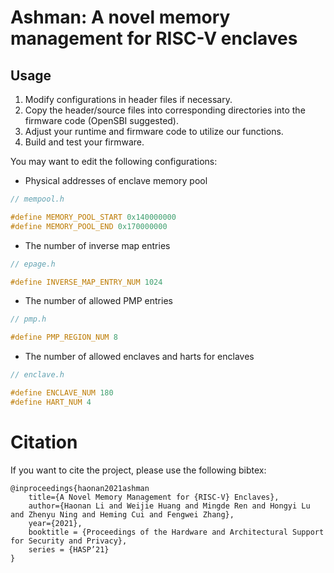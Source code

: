 # Ashman: A novel memory management for RISC-V enclaves

## Usage

1. Modify configurations in header files if necessary.
1. Copy the header/source files into corresponding directories into the firmware code (OpenSBI suggested).
1. Adjust your runtime and firmware code to utilize our functions.
1. Build and test your firmware.

You may want to edit the following configurations:

- Physical addresses of enclave memory pool

```c
// mempool.h

#define MEMORY_POOL_START 0x140000000
#define MEMORY_POOL_END 0x170000000
```

- The number of inverse map entries

```c
// epage.h

#define INVERSE_MAP_ENTRY_NUM 1024
```

- The number of allowed PMP entries

```c
// pmp.h

#define PMP_REGION_NUM 8
```

- The number of allowed enclaves and harts for enclaves

```c
// enclave.h

#define ENCLAVE_NUM 180
#define HART_NUM 4
```

# Citation

If you want to cite the project, please use the following bibtex:

```
@inproceedings{haonan2021ashman
    title={A Novel Memory Management for {RISC-V} Enclaves},
    author={Haonan Li and Weijie Huang and Mingde Ren and Hongyi Lu and Zhenyu Ning and Heming Cui and Fengwei Zhang},
    year={2021},
    booktitle = {Proceedings of the Hardware and Architectural Support for Security and Privacy},
    series = {HASP’21}
}
```
